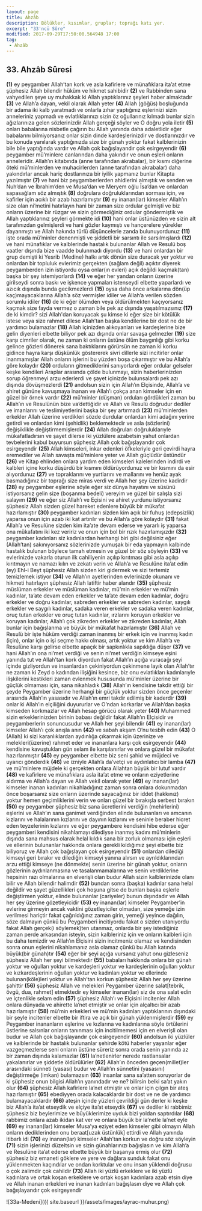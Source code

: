 ```yaml
---
layout: page
title: Ahzâb
description: Bölükler, kısımlar, gruplar; toprağı katı yer.
excerpt: "33'ncü Sûre"
modified: 2017-09-29T17:50:00.564948 17:00
tag: 
 - Ahzâb
---
```


## 33. Ahzâb Sûresi

**(1)** ey peygamber Allah’tan kork ve asla kafirlere ve münafıklara ita’at etme şüphesiz Allah bilendir hüküm ve hikmet sahibidir
**(2)** ve Rabbinden sana vahyedilen şeye uy muhakkak ki Allah yaptıklarınız şeyleri haber almaktadır
**(3)** ve Allah’a dayan, vekil olarak Allah yeter
**(4)** Allah (göğüs) boşluğunda bir adama iki kalb yaratmadı ve onlarla zıhar yaptığınız eşlerinizi sizin anneleriniz yapmadı ve evlatlıklarınızı sizin öz oğullarınız kılmadı bunlar sizin ağızlarınıza gelen sözlerinizdir Allah gerçeği söyler ve O doğru yola iletir 
**(5)** onları babalarına nisbetle çağırın bu Allah yanında daha adaletlidir eğer babalarını bilmiyorsanız onlar sizin dinde kardeşlerinizdir ve dostlarınızdır ve bu konuda yanılarak yaptığınızda size bir günah yoktur fakat kalblerinizin bile bile yaptığında vardır ve Allah çok bağışlayandır çok esirgeyendir
**(6)** peygamber mü’minlere canlarından daha yakındır ve onun eşleri onların anneleridir. Allah’ın kitabında (anne tarafından akrabalar),  bir kısmı diğerine öteki mü’minlerden ve muhacirlerden (anne tarafından akrabalar) daha yakındırlar ancak hariç dostlarınıza bir iyilik yapmanız bunlar Kitapta yazılmıştır
**(7)** ve hani biz peygamberlerden ahidlerini almıştık ve senden ve Nuh’dan ve İbrahim’den ve Musa’dan ve Meryem oğlu Îsa’dan ve onlardan sapasağlam söz almıştık 
**(8)** doğrulara doğruluklarından sorması için, ve kafirler için acıklı bir azab hazırlamıştır 
**(9)** ey inanan(lar) kimseler Allah’ın size olan ni’metini hatırlayın hani bir zaman size ordular gelmişti ve biz onların üzerine bir rüzgar ve sizin görmediğiniz ordular göndermiştik ve Allah yaptıklarınız şeyleri görmekte idi 
**(10)** hani onlar üstünüzden ve sizin alt tarafınızdan gelmişlerdi ve hani gözler kaymıştı ve hançerelere yürekler dayanmıştı ve Allah hakında türlü düşüncelerle zanda bulunuyordunuz 
**(11)** işte orada mü’minler denenmişti ve şiddetli bir sarsıntı ile sarsılmışlardı 
**(12)** ve hani münafıklar ve kalblerinde hastalık bulunanlar Allah ve Resulü boş vaatler dışında bize vaadde bulunmadı diyordu 
**(13)** ve hani onlardan bir grup demişti ki Yesrib (Medine) halkı artık dönün size duracak yer yoktur ve onlardan bir topluluk evlerimiz gerçekten (sağlam değil) açıktır diyerek peygamberden izin istiyordu oysa onlar(ın evleri) açık değildi kaçmak(tan) başka bir şey istemiyorlardı
**(14)** ve eğer her yandan onların üzerine girilseydi sonra baskı ve işkence yapmaları istenseydi elbette yaparlardı ve azıcık dışında bunda gecikmezlerdi 
**(15)** oysa daha önce arkalarına dön(üp kaç)mayacaklarına Allah’a söz vermişler idiler ve Allah’a verilen sözden sorumlu idiler
**(16)** de ki eğer ölümden veya öldürülmekten kaçıyorsanız kaçmak size fayda vermez o zaman bile pek az dışında yaşatılmazsınız
**(17)** de ki kimdir? sizi Allah'dan koruyacak şu kimse ki eğer size bir kötülük istese veya size rahmet dilese Allah’tan başka kendilerine bir dost ne de bir yardımcı bulamazlar 
**(18)** Allah içinizden alıkoyanları ve kardeşlerine bize gelin diyenleri elbette biliyor pek azı dışında onlar savaşa gelmezler 
**(19)** size karşı cimriler olarak, ne zaman ki onların üstüne ölüm baygınlığı gibi korku gelince gözleri dönerek sana baktıklarını görürsün ne zaman ki korku gidince hayra karşı düşkünlük göstererek sivri dillerle sizi incitirler onlar inanmamışlar Allah onların işlerini bu yüzden boşa çıkarmıştır ve bu Allah’a göre kolaydır
**(20)** orduların gitmediklerini sanıyorlardı eğer ordular gelseler keşke kendileri Araplar arasında çölde bulunmayı, sizin haberlerinizden sorup öğrenmeyi arzu ederlerdi ve şayet içinizde bulunsalardı pek azı dışında dövüşmezlerdi
**(21)** andolsun sizin için Allah’ın Elçisinde, Allah’a ve ahiret gününe kavuşmaya inanan ve Allah’ı çokça anan kimseler için en güzel bir örnek vardır 
**(22)** mü’minler (düşman) orduları gördükleri zaman bu Allah’ın ve Resulünün bize va’dettiğidir ve Allah ve Resulü doğrudur dediler ve imanlarını ve teslimiyetlerini başka bir şey artırmadı 
**(23)** mü’minlerden erkekler Allah üzerine verdikleri sözde durdular onlardan kimi adağını yerine getirdi ve onlardan kimi (şehidlik) beklemektedir ve asla (sözlerini) değişiklikle değiştirmemişlerdir
**(24)** Allah doğruları doğruluklarıyle mükafatladırsın ve şayet dilerse iki yüzlülere azabetsin yahut onlardan tevbelerini kabul buyursun şüphesiz Allah çok bağışlayandır çok esirgeyendir
**(25)** Allah kimseleri, inkar edenleri öfkeleriyle geri çevirdi hayra eremediler ve Allah savaşta mü’minlere yeter ve Allah güçlüdür üstündür
**(26)** ve Kitap ehlinden onlara yardım eden kimseleri kalelerinden indirdi ve kalbleri içine korku düşürdü bir kısmını öldürüyordunuz ve bir kısmını da esir alıyordunuz 
**(27)** ve topraklarını ve yurtlarını ve mallarını ve henüz ayak basmadığınız bir toprağı size miras verdi ve Allah her şey üzerine kadirdir
**(28)** ey peygamber eşlerine söyle eğer siz dünya hayatını ve süsünü istiyorsanız gelin size (boşanma bedeli) vereyim ve güzel bir salışla sizi salayım 
**(29)** ve eğer siz Allah’ı ve Eçisini ve ahiret yurdunu istiyorsanız şüphesiz Allah sizden güzel hareket edenlere büyük bir mükafat hazırlamıştır
**(30)** peygamber kadınları sizden kim açık bir fuhuş (edepsizlik) yaparsa onun için azab iki kat artırılır ve bu Allah’a göre kolaydır
**(31)** fakat Allah’a ve Resulüne sizden kim ita’ate devam ederse ve yararlı iş yaparsa ona mükafatını iki kez veririz ve onun için bol bir rızık hazırlamışızdır 
**(32)** peygamber kadınları siz kadınlardan herhangi biri gibi değilsiniz eğer (Allah’tan) sakınıyorsanız sözlerinizde yumuşak bir eda yapmayın kalbinde hastalık bulunan böylece tamah etmesin ve güzel bir söz söyleyin 
**(33)** ve evlerinizde vakarla oturun ilk cahiliyenin açılıp kırıtması gibi asla açılıp kırıtmayın ve namazı kılın ve zekatı verin ve Allah’a ve Resulüne ita’at edin (ey) Ehl-i Beyt şüphesiz Allah sizden kiri gidermek ve sizi tertemiz temizlemek istiyor
**(34)** ve Allah’ın ayetlerinden evlerinizde okunanı ve hikmeti hatırlayın şüphesiz Allah latiftir haber alandır
**(35)** şüphesiz müslüman erkekler ve müslüman kadınlar, mü’min erkekler ve mü’min kadınlar, ta’ate devam eden erkekler ve ta’ate devam eden kadınlar, doğru erkekler ve doğru kadınlar, sabreden erkekler ve sabreden kadınlar, saygılı erkekler ve saygılı kadınlar, sadaka veren erkekler ve sadaka veren kadınlar, oruç tutan erkekler ve oruç tutan kadınlar, ırzlarını koruyan erkekler ve koruyan kadınlar, Allah’ı çok zikreden erkekler ve zikreden kadınlar, Allah bunlar için bağışlanma ve büyük bir mükafat hazırlamıştır 
**(36)** Allah ve Resulü bir işte hüküm verdiği zaman inanmış bir erkek için ve inanmış kadın (için), onlar için o işi seçme hakkı olması, artık yoktur ve kim Allah’a ve Resulüne karşı gelirse elbette apaçık bir sapkınlıkla sapıklığa düşer
**(37)** ve hani Allah’ın ona ni’met verdiği ve senin ni’met verdiğin kimseye eşini yanında tut ve Allah’tan kork diyordun fakat Allah’ın açığa vuracağı şeyi içinde gizliyordun ve insanlardan çekiniyordun çekinmene layık olan Allah’tır ne zaman ki Zeyd o kadından ilişiğini kesince, biz onu evlatlıkları kadınlarıyle ilişkilerini kestikleri zaman evlenmek hususunda mü’minler üzerine bir güçlük olmaması için, sana nikahladık
**(38)** Allah’ın kendisine takdir ettiği bir şeyde Peygamber üzerine herhangi bir güçlük yoktur sizden önce geçenler arasında Allah’ın yasasıdır ve Allah’ın emri takdir edilmiş bir kaderdir
**(39)** onlar ki Allah’ın elçiliğini duyururlar ve O’ndan korkarlar ve Allah’dan başka kimseden korkmazlar ve Allah hesap görücü olarak yeter 
**(40)** Muhammed sizin erkeklerinizden birinin babası değildir fakat Allah’ın Elçisidir ve peygamberlerin sonuncusudur ve Allah her şeyi bilendir
**(41)** ey inanan(lar) kimseler Allah’ı çok anışla anın
**(42)** ve sabah akşam O’nu tesbih edin 
**(43)** O (Allah) ki sizi karanlıklardan aydınlığa çıkarmak için üzerinize ve melekleri(üzerine) rahmet eder ve inananlara karşı çok esirgeyendir
**(44)** kendisine kavuştukları gün selam ile karşılanırlar ve onlara güzel bir mükafat hazırlanmıştır 
**(45)** ey peygamber elbette biz seni şahid ve müjdeci ve uyarıcı gönderdik 
**(46)** ve izniyle Allah’a da’vetçi ve aydınlatıcı bir lamba 
**(47)** ve mü’minlere müjdele ki gerçekten onlara Allahtan büyük bir lutuf vardır 
**(48)** ve kafirlere ve münafıklara asla ita’at etme ve onların eziyetlerine aldırma ve Allah’a dayan ve Allah vekil olarak yeter 
**(49)** ey inanan(lar)	kimseler inanan kadınları nikahladığınız zaman sonra onlara dokunmadan önce boşarsanız size onların üzerinde sayacağınız bir iddet (hakkınız) yoktur hemen geçimliklerini verin ve onları güzel bir bırakışla serbest bırakın 
**(50)** ey peygamber şüphesiz biz sana ücretlerini verdiğin (mehirlerini) eşlerini ve Allah’ın sana ganimet verdiğinden elinde bulunanları ve amcanın kızlarını ve halalarının kızlarını ve dayının kızlarını ve seninle beraber hicret eden teyzelerinin kızlarını ve eğer peygambere kendisini hibe ederse eğer peygamberi kendisini nikahlamayı dilediyse inanmış kadını mü’minlerin dışında sana mahsus olarak helal kıldık sana bir zorluk olmaması için eşleri ve ellerinin bulunanlar hakkında onlara gerekli kıldığımız şeyi elbette biz biliyoruz ve Allah çok bağışlayan çok esirgeyendir
**(51)** onlardan dilediği kimseyi geri bırakır ve dilediğin kimseyi yanına alırsın ve ayrıldıklarından arzu ettiği kimseye (ne dönmekte) senin üzerine bir günah yoktur, onların gözlerinin aydınlanmasına ve tasalanmamalarına ve senin verdiklerine hepsinin razı olmalarına en elverişli olan budur Allah sizin kalblerinizde olanı bilir ve Allah bilendir halimdir
**(52)** bundan sonra (başka) kadınlar sana helal değildir ve şayet güzellikleri çok hoşuna gitse de bunları başka eşlerle değiştirmen yoktur, elinde bulunanlar (cariyeler) bunun dışındadır ve Allah her şey üzerine gözetleyicidir
**(53)** ey inanan(lar) kimseler Peygamber’in evlerine girmeyin ancak vaktini gözetleyiciler olmadan, size yemeğe izin verilmesi hariçtir fakat çağrıldığınız zaman girin, yemeği yeyince dağılın, söze dalmayın çünkü bu Peygamberi incitiyordu fakat o sizden utanıyordu fakat Allah gerçek(i söylemek)ten utanmaz, onlarda bir şey istediğiniz zaman perde arkasından isteyin, sizin kalbleriniz için ve onların kalbleri için bu daha temizdir ve Allah’ın Elçisini sizin incitmeniz olamaz ve kendisinden sonra onun eşlerini nikahlamanız asla olamaz çünkü bu Allah katında büyük(bir günah)tır
**(54)** eğer bir şeyi açığa vursanız yahut onu gizleseniz şüphesiz Allah her şeyi bilmektedir
**(55)** babaları hakkında onlara bir günah yoktur ve oğulları yoktur ve kardeşleri yoktur ve kardeşlerinin oğulları yoktur ve kızkardeşlerinin oğulları yoktur ve kadınları yoktur ve ellerinde bulunan(köle)leri yoktur ve Allah’tan korkun şüphesiz Allah her şey üzerine şahittir
**(56)** şüphesiz Allah ve melekleri Peygamber üzerine salat[tebrik, övgü, dua, rahmet] etmektedir ey kimseler inanan(lar) siz de ona salat edin ve içtenlikle selam edin 
**(57)** şüphesiz Allah’ı ve Elçisini incitenler Allah onlara dünyada ve ahirette la’net etmiştir ve onlar için alçaltıcı bir azab hazırlamıştır 
**(58)** mü’min erkekleri ve mü’min kadınları yaptıklarının dışındaki bir şeyle incitenler elbette bir iftira ve açık bir günah yüklenmişlerdir
**(59)** ey Peygamber inananların eşlerine ve kızlarına ve kadınlarına söyle örtülerini üstlerine salsınlar onların tanınması için incitilmemesi için en elverişli olan budur ve Allah çok bağışlayandır çok esirgeyendir
**(60)** andolsun iki yüzlüler ve kalblerinde bir hastalık bulunanlar şehirde kötü haberler yayanlar eğer vazgeçmezlerse seni onların üstüne süreriz sonra orada senin yanında az bir zaman dışında kalamazlar
**(61)** la’netlenirler nerede rastlansalar yakalanırlar ve şiddetle öldürülürler
**(62)** Allah’ın önceden geçen(millet)ler arasındaki sünneti (yasası) budur ve Allah’ın sünnetini (yasasını) değiştirmeğe (imkan) bulamazsın 
**(63)** insanlar sana sa’atten soruyorlar de ki şüphesiz onun bilgisi Allah’ın yanındadır ve ne? bilirsin belki sa’at yakın olur
**(64)** şüphesiz Allah kafirlere la’net etmiştir ve onlar için çılgın bir ateş hazırlamıştır 
**(65)** ebediyyen orada kalacaklardır bir dost ve ne de yardımcı bulamayacaklardır 
**(66)** ateşin içinde yüzleri çevrildiği gün derler ki keşke biz Allah’a ita’at etseydik ve elçiye ita’at etseydik 
**(67)** ve dediler ki rabbimiz şüphesiz biz beylerimize ve büyüklerimize uyduk bizi yoldan saptırdılar
**(68)** rabbimiz onlara azab ikidan kat ver ve onlara büyük bir la’netle la’net eyle 
**(69)** ey inanan(lar)	kimseler Musa’ya eziyet eden kimseler gibi olmayın Allah onların dediklerinden onu beraat[uzak üstünlük] ettirdi ve Allah yanında itibarlı idi 
**(70)** ey inanan(lar) kimseler Allah’tan korkun ve doğru söz söyleyin 
**(71)** sizin işlerinizi düzeltsin ve sizin günahlarınızı bağışlasın ve kim Allah’a ve Resulüne ita’at ederse elbette büyük bir başarıya ermiş olur
**(72)** şüphesiz biz emaneti göklere ve yere ve dağlara sunduk fakat onu yüklenmekten kaçındılar ve ondan korktular ve onu insan yüklendi doğrusu o çok zalimdir çok cahildir
**(73)** Allah iki yüzlü erkeklere ve iki yüzlü kadınlara ve ortak koşan erkeklere ve ortak koşan kadınlara azab etsin diye ve Allah inanan erkekleri ve inanan kadınları bağışlasın diye ve Allah çok bağışlayandır çok esirgeyendir

![33a-Medeni]({{ site.baseurl }}/assets/images/ayrac-muhur.png)
